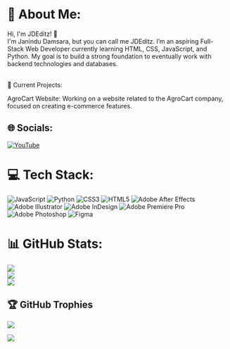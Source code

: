 # 💫 About Me:
Hi, I'm JDEditz! 👋<br>I'm Janindu Damsara, but you can call me JDEditz. I’m an aspiring Full-Stack Web Developer currently learning HTML, CSS, JavaScript, and Python. My goal is to build a strong foundation to eventually work with backend technologies and databases.<br><br>

🚀 Current Projects:

AgroCart Website: Working on a website related to the AgroCart company, focused on creating e-commerce features.
<br>

## 🌐 Socials:
[![YouTube](https://img.shields.io/badge/YouTube-%23FF0000.svg?logo=YouTube&logoColor=white)](https://youtube.com/@BedwarsN) 

# 💻 Tech Stack:
![JavaScript](https://img.shields.io/badge/javascript-%23323330.svg?style=for-the-badge&logo=javascript&logoColor=%23F7DF1E) ![Python](https://img.shields.io/badge/python-3670A0?style=for-the-badge&logo=python&logoColor=ffdd54) ![CSS3](https://img.shields.io/badge/css3-%231572B6.svg?style=for-the-badge&logo=css3&logoColor=white) ![HTML5](https://img.shields.io/badge/html5-%23E34F26.svg?style=for-the-badge&logo=html5&logoColor=white) ![Adobe After Effects](https://img.shields.io/badge/Adobe%20After%20Effects-9999FF.svg?style=for-the-badge&logo=Adobe%20After%20Effects&logoColor=white) ![Adobe Illustrator](https://img.shields.io/badge/adobe%20illustrator-%23FF9A00.svg?style=for-the-badge&logo=adobe%20illustrator&logoColor=white)
![Adobe InDesign](https://img.shields.io/badge/Adobe%20InDesign-49021F?style=for-the-badge&logo=adobeindesign&logoColor=FF3366) 
![Adobe Premiere Pro](https://img.shields.io/badge/Adobe%20Premiere%20Pro-9999FF.svg?style=for-the-badge&logo=Adobe%20Premiere%20Pro&logoColor=white) ![Adobe Photoshop](https://img.shields.io/badge/adobe%20photoshop-%2331A8FF.svg?style=for-the-badge&logo=adobe%20photoshop&logoColor=white) ![Figma](https://img.shields.io/badge/figma-%23F24E1E.svg?style=for-the-badge&logo=figma&logoColor=white)
# 📊 GitHub Stats:
![](https://github-readme-stats.vercel.app/api?username=JDEditz&theme=dark&hide_border=true&include_all_commits=true&count_private=true)<br/>
![](https://github-readme-streak-stats.herokuapp.com/?user=JDEditz&theme=dark&hide_border=true)<br/>
![](https://github-readme-stats.vercel.app/api/top-langs/?username=JDEditz&theme=dark&hide_border=true&include_all_commits=true&count_private=true&layout=compact)

## 🏆 GitHub Trophies
![](https://github-profile-trophy.vercel.app/?username=JDEditz&theme=dark&no-frame=true&no-bg=true&margin-w=4)

![](https://quotes-github-readme.vercel.app/api?type=vetical&theme=dark)
